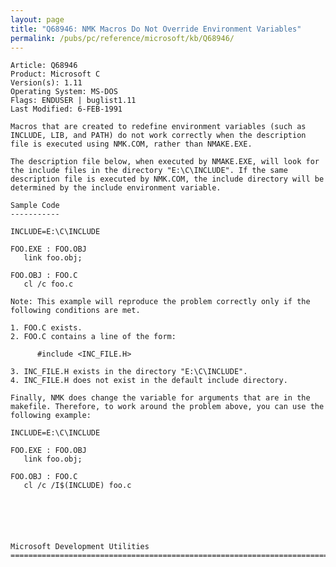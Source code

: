 ```yaml
---
layout: page
title: "Q68946: NMK Macros Do Not Override Environment Variables"
permalink: /pubs/pc/reference/microsoft/kb/Q68946/
---
```


	Article: Q68946
	Product: Microsoft C
	Version(s): 1.11
	Operating System: MS-DOS
	Flags: ENDUSER | buglist1.11
	Last Modified: 6-FEB-1991
	
	Macros that are created to redefine environment variables (such as
	INCLUDE, LIB, and PATH) do not work correctly when the description
	file is executed using NMK.COM, rather than NMAKE.EXE.
	
	The description file below, when executed by NMAKE.EXE, will look for
	the include files in the directory "E:\C\INCLUDE". If the same
	description file is executed by NMK.COM, the include directory will be
	determined by the include environment variable.
	
	Sample Code
	-----------
	
	INCLUDE=E:\C\INCLUDE
	
	FOO.EXE : FOO.OBJ
	   link foo.obj;
	
	FOO.OBJ : FOO.C
	   cl /c foo.c
	
	Note: This example will reproduce the problem correctly only if the
	following conditions are met.
	
	1. FOO.C exists.
	2. FOO.C contains a line of the form:
	
	      #include <INC_FILE.H>
	
	3. INC_FILE.H exists in the directory "E:\C\INCLUDE".
	4. INC_FILE.H does not exist in the default include directory.
	
	Finally, NMK does change the variable for arguments that are in the
	makefile. Therefore, to work around the problem above, you can use the
	following example:
	
	INCLUDE=E:\C\INCLUDE
	
	FOO.EXE : FOO.OBJ
	   link foo.obj;
	
	FOO.OBJ : FOO.C
	   cl /c /I$(INCLUDE) foo.c
	
	
	
	
	
	
	Microsoft Development Utilities
	=============================================================================
